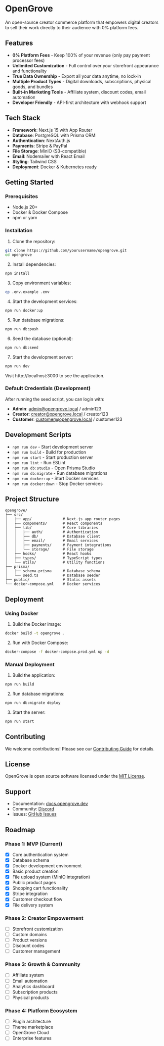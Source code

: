 # OpenGrove

An open-source creator commerce platform that empowers digital creators to sell their work directly to their audience with 0% platform fees.

## Features

- **0% Platform Fees** - Keep 100% of your revenue (only pay payment processor fees)
- **Unlimited Customization** - Full control over your storefront appearance and functionality
- **True Data Ownership** - Export all your data anytime, no lock-in
- **Multiple Product Types** - Digital downloads, subscriptions, physical goods, and bundles
- **Built-in Marketing Tools** - Affiliate system, discount codes, email automation
- **Developer Friendly** - API-first architecture with webhook support

## Tech Stack

- **Framework**: Next.js 15 with App Router
- **Database**: PostgreSQL with Prisma ORM
- **Authentication**: NextAuth.js
- **Payments**: Stripe & PayPal
- **File Storage**: MinIO (S3-compatible)
- **Email**: Nodemailer with React Email
- **Styling**: Tailwind CSS
- **Deployment**: Docker & Kubernetes ready

## Getting Started

### Prerequisites

- Node.js 20+
- Docker & Docker Compose
- npm or yarn

### Installation

1. Clone the repository:
```bash
git clone https://github.com/yourusername/opengrove.git
cd opengrove
```

2. Install dependencies:
```bash
npm install
```

3. Copy environment variables:
```bash
cp .env.example .env
```

4. Start the development services:
```bash
npm run docker:up
```

5. Run database migrations:
```bash
npm run db:push
```

6. Seed the database (optional):
```bash
npm run db:seed
```

7. Start the development server:
```bash
npm run dev
```

Visit http://localhost:3000 to see the application.

### Default Credentials (Development)

After running the seed script, you can login with:

- **Admin**: admin@opengrove.local / admin123
- **Creator**: creator@opengrove.local / creator123
- **Customer**: customer@opengrove.local / customer123

## Development Scripts

- `npm run dev` - Start development server
- `npm run build` - Build for production
- `npm run start` - Start production server
- `npm run lint` - Run ESLint
- `npm run db:studio` - Open Prisma Studio
- `npm run db:migrate` - Run database migrations
- `npm run docker:up` - Start Docker services
- `npm run docker:down` - Stop Docker services

## Project Structure

```
opengrove/
├── src/
│   ├── app/              # Next.js app router pages
│   ├── components/       # React components
│   ├── lib/              # Core libraries
│   │   ├── auth/         # Authentication
│   │   ├── db/           # Database client
│   │   ├── email/        # Email services
│   │   ├── payments/     # Payment integrations
│   │   └── storage/      # File storage
│   ├── hooks/            # React hooks
│   ├── types/            # TypeScript types
│   └── utils/            # Utility functions
├── prisma/
│   ├── schema.prisma     # Database schema
│   └── seed.ts           # Database seeder
├── public/               # Static assets
└── docker-compose.yml    # Docker services
```

## Deployment

### Using Docker

1. Build the Docker image:
```bash
docker build -t opengrove .
```

2. Run with Docker Compose:
```bash
docker-compose -f docker-compose.prod.yml up -d
```

### Manual Deployment

1. Build the application:
```bash
npm run build
```

2. Run database migrations:
```bash
npm run db:migrate deploy
```

3. Start the server:
```bash
npm run start
```

## Contributing

We welcome contributions! Please see our [Contributing Guide](CONTRIBUTING.md) for details.

## License

OpenGrove is open source software licensed under the [MIT License](LICENSE).

## Support

- Documentation: [docs.opengrove.dev](https://docs.opengrove.dev)
- Community: [Discord](https://discord.gg/opengrove)
- Issues: [GitHub Issues](https://github.com/yourusername/opengrove/issues)

## Roadmap

### Phase 1: MVP (Current)
- [x] Core authentication system
- [x] Database schema
- [x] Docker development environment
- [x] Basic product creation
- [x] File upload system (MinIO integration)
- [x] Public product pages
- [x] Shopping cart functionality
- [x] Stripe integration
- [x] Customer checkout flow
- [x] File delivery system

### Phase 2: Creator Empowerment
- [ ] Storefront customization
- [ ] Custom domains
- [ ] Product versions
- [ ] Discount codes
- [ ] Customer management

### Phase 3: Growth & Community
- [ ] Affiliate system
- [ ] Email automation
- [ ] Analytics dashboard
- [ ] Subscription products
- [ ] Physical products

### Phase 4: Platform Ecosystem
- [ ] Plugin architecture
- [ ] Theme marketplace
- [ ] OpenGrove Cloud
- [ ] Enterprise features